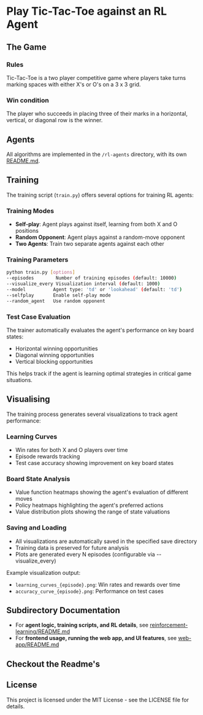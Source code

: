 # Play Tic-Tac-Toe against an RL Agent

## The Game

### Rules
Tic-Tac-Toe is a two player competitive game where players take turns marking spaces with either X's or O's on a 3 x 3 grid. 

### Win condition
The player who succeeds in placing three of their marks in a horizontal, vertical, or diagonal row is the winner.

## Agents
All algorithms are implemented in the `/rl-agents` directory, with its own [README.md](rl-agents/README.md). 

## Training

The training script (`train.py`) offers several options for training RL agents:

### Training Modes
* **Self-play**: Agent plays against itself, learning from both X and O positions
* **Random Opponent**: Agent plays against a random-move opponent
* **Two Agents**: Train two separate agents against each other

### Training Parameters
```bash
python train.py [options]
--episodes        Number of training episodes (default: 10000)
--visualize_every Visualization interval (default: 1000)
--model          Agent type: 'td' or 'lookahead' (default: 'td')
--selfplay       Enable self-play mode
--random_agent   Use random opponent
```

### Test Case Evaluation
The trainer automatically evaluates the agent's performance on key board states:
* Horizontal winning opportunities
* Diagonal winning opportunities
* Vertical blocking opportunities

This helps track if the agent is learning optimal strategies in critical game situations.

## Visualising

The training process generates several visualizations to track agent performance:

### Learning Curves
* Win rates for both X and O players over time
* Episode rewards tracking
* Test case accuracy showing improvement on key board states

### Board State Analysis
* Value function heatmaps showing the agent's evaluation of different moves
* Policy heatmaps highlighting the agent's preferred actions
* Value distribution plots showing the range of state valuations

### Saving and Loading
* All visualizations are automatically saved in the specified save directory
* Training data is preserved for future analysis
* Plots are generated every N episodes (configurable via --visualize_every)

Example visualization output:
* `learning_curves_{episode}.png`: Win rates and rewards over time
* `accuracy_curve_{episode}.png`: Performance on test cases

## Subdirectory Documentation

- For **agent logic, training scripts, and RL details**, see [reinforcement-learning/README.md](reinforcement-learning/README.md)
- For **frontend usage, running the web app, and UI features**, see [web-app/README.md](web-app/README.md)

## Checkout the Readme's


## License
This project is licensed under the MIT License - see the LICENSE file for details.